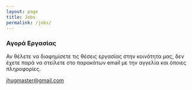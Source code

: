 ```yaml
---
layout: page
title: Jobs
permalink: /jobs/
---
```

### Αγορά Εργασίας

Αν θέλετε να διαφημίσετε τις θέσεις εργασίας στην κοινότητα μας, δεν έχετε παρά να στείλετε στο παρακάτων email με την αγγελία και όποιες πληροφορίες. 

[jhugmaster@gmail.com](mailto:jhugmaster@gmail.com)

